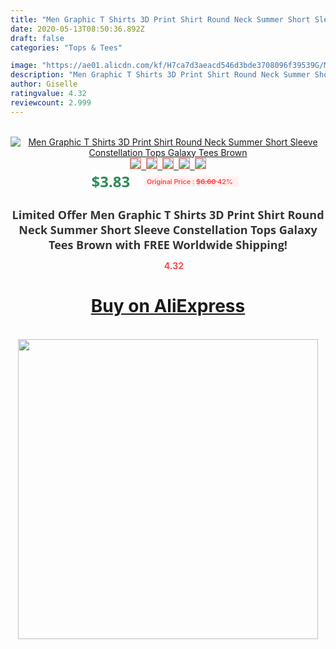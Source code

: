 ```yaml
---
title: "Men Graphic T Shirts 3D Print Shirt Round Neck Summer Short Sleeve Constellation Tops Galaxy Tees Brown"
date: 2020-05-13T08:50:36.892Z
draft: false
categories: "Tops & Tees"

image: "https://ae01.alicdn.com/kf/H7ca7d3aeacd546d3bde3708096f39539G/Men-Graphic-T-Shirts-3D-Print-Shirt-Round-Neck-Summer-Short-Sleeve-Constellation-Tops-Galaxy-Tees.jpg"
description: "Men Graphic T Shirts 3D Print Shirt Round Neck Summer Short Sleeve Constellation Tops Galaxy Tees Brown"
author: Giselle
ratingvalue: 4.32
reviewcount: 2.999
---
```

<br>
<div style="text-align: center;">
<a href="https://s.click.aliexpress.com/e/_Ad5qnj" target="_blank" rel="nofollow noopener noreferrer"><img alt="Men Graphic T Shirts 3D Print Shirt Round Neck Summer Short Sleeve Constellation Tops Galaxy Tees Brown" class="magnifier-image" src="https://ae01.alicdn.com/kf/H7ca7d3aeacd546d3bde3708096f39539G/Men-Graphic-T-Shirts-3D-Print-Shirt-Round-Neck-Summer-Short-Sleeve-Constellation-Tops-Galaxy-Tees.jpg_640x640.jpg">
<br>
<img style="border:1px solid salmon" src="https://ae01.alicdn.com/kf/H7ca7d3aeacd546d3bde3708096f39539G/Men-Graphic-T-Shirts-3D-Print-Shirt-Round-Neck-Summer-Short-Sleeve-Constellation-Tops-Galaxy-Tees.jpg_120x120.jpg">&nbsp;&nbsp;<img style="border:1px solid salmon" src="https://ae01.alicdn.com/kf/Hd5c4f906fd184f1387604d8ce07c4ab98/Men-Graphic-T-Shirts-3D-Print-Shirt-Round-Neck-Summer-Short-Sleeve-Constellation-Tops-Galaxy-Tees.jpg_120x120.jpg">&nbsp;&nbsp;<img style="border:1px solid salmon" src="_120x120.jpg">&nbsp;&nbsp;<img style="border:1px solid salmon" src="_120x120.jpg">&nbsp;&nbsp;<img style="border:1px solid salmon" src="_120x120.jpg"></a></div><br0>
<div style="text-align: center;"><span style="background-color: white; border: 0px; box-sizing: border-box; color: seagreen; display: inline-block; font-family: &quot;open sans&quot; , &quot;arial&quot; , &quot;helvetica&quot; , sans-serif , &quot;heiti&quot;; font-size: 24px; font-stretch: inherit; font-weight: 700; line-height: inherit; margin: 0px 10px 0px 0px; padding: 0px; vertical-align: middle;">$3.83 </span>
<span style="background: rgb(255 , 241 , 241); border-radius: 3px; border: 0px; box-sizing: border-box; color: #ff4747; display: inline-block; font-family: inherit; font-size: 12px; font-stretch: inherit; font-style: inherit; font-variant: inherit; font-weight: 600; line-height: inherit; margin: 0px; padding: 2px 5px; transform: scale(0.9); vertical-align: middle;">Original Price : <b style="text-decoration: line-through;">$6.60 </b> 42%&nbsp;&nbsp;</span></div>
<h1 style="color: #333333; display: inline-block; font-family: &quot;open sans&quot; , &quot;arial&quot; , &quot;helvetica&quot; , sans-serif , &quot;heiti&quot;; font-size: 18px; font-stretch: inherit; font-weight: 700; text-align: center;">Limited Offer Men Graphic T Shirts 3D Print Shirt Round Neck Summer Short Sleeve Constellation Tops Galaxy Tees Brown with FREE Worldwide Shipping!</h1>
<div style="color: #ff4747; text-align: center;">
<img src="https://4.bp.blogspot.com/-M0ZcTcb-5uY/XleCXlxnR4I/AAAAAAAAAEc/OrjgMkXV1oMQFaCRZj5HQwOCBcu3w1FegCPcBGAYYCw/s1600/star.png" style="height: 15px;">&nbsp;<b>4.32</b></div>
<div class="button_cont" align="center"><a class="buynow_a" href="https://s.click.aliexpress.com/e/_Ad5qnj" target="_blank" rel="nofollow noopener noreferrer"><H1>Buy on AliExpress</H1></a></div><br>
<div class="separator" style="clear: both; text-align: center;">
<img src="https://lh3.googleusercontent.com/-pTy5HemUv9M/XlePHvY0dAI/AAAAAAAAAE4/0nX5iRUoIWY8eMW9Dpxeirr157OZliDIgCLcBGAsYHQ/s1600/badge.gif" width="480">
</div>
